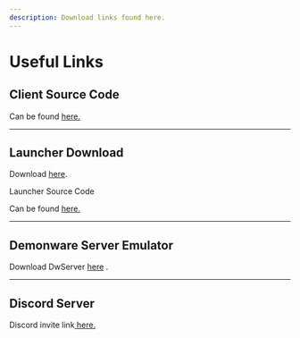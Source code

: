 ```yaml
---
description: Download links found here.
---
```


# Useful Links

## Client Source Code

Can be found [here.](https://github.com/project-bo4/shield-development/)

***

## Launcher Download

Download [here](https://github.com/bodnjenie14/Project\_-bo4\_Launcher/releases/download/release/Project\_BO4\_Launcher\_Update\_1.0.13.1.zip).



Launcher Source Code

Can be found [here.](https://github.com/bodnjenie14/Project\_-bo4\_Launcher)

***

## Demonware Server Emulator

Download DwServer [here](https://github.com/bodnjenie14/DWUPDATES/releases/download/4.1.1.1/Bo4\_Deamonware\_Server\_Installer.msi) .

***

## Discord Server

Discord invite link[ here.](https://discord.gg/AXECAzJJGU)
